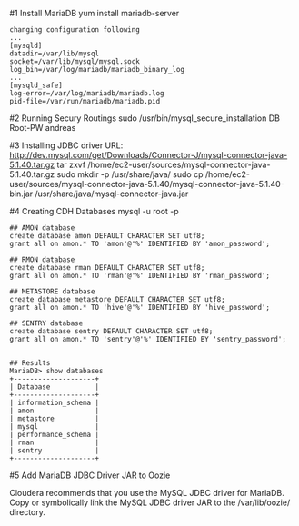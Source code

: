 #1 Install MariaDB
    yum install mariadb-server

    changing configuration following
    ...
    [mysqld]
    datadir=/var/lib/mysql
    socket=/var/lib/mysql/mysql.sock
    log_bin=/var/log/mariadb/mariadb_binary_log
    ...
    [mysqld_safe]
    log-error=/var/log/mariadb/mariadb.log
    pid-file=/var/run/mariadb/mariadb.pid

  
#2 Running Secury Routings
    sudo /usr/bin/mysql_secure_installation
    DB Root-PW        andreas
  
#3 Installing JDBC driver
    URL: http://dev.mysql.com/get/Downloads/Connector-J/mysql-connector-java-5.1.40.tar.gz
    tar zxvf /home/ec2-user/sources/mysql-connector-java-5.1.40.tar.gz
    sudo mkdir -p /usr/share/java/
    sudo cp /home/ec2-user/sources/mysql-connector-java-5.1.40/mysql-connector-java-5.1.40-bin.jar /usr/share/java/mysql-connector-java.jar
   
#4 Creating CDH Databases
    mysql -u root -p
   
    ## AMON database
    create database amon DEFAULT CHARACTER SET utf8;
    grant all on amon.* TO 'amon'@'%' IDENTIFIED BY 'amon_password';
    
    ## RMON database
    create database rman DEFAULT CHARACTER SET utf8;
    grant all on amon.* TO 'rman'@'%' IDENTIFIED BY 'rman_password';
    
    ## METASTORE database
    create database metastore DEFAULT CHARACTER SET utf8;
    grant all on amon.* TO 'hive'@'%' IDENTIFIED BY 'hive_password';
    
    ## SENTRY database
    create database sentry DEFAULT CHARACTER SET utf8;
    grant all on amon.* TO 'sentry'@'%' IDENTIFIED BY 'sentry_password';
    
    
    ## Results 
    MariaDB> show databases
    +--------------------+
    | Database           |
    +--------------------+
    | information_schema |
    | amon               |
    | metastore          |
    | mysql              |
    | performance_schema |
    | rman               |
    | sentry             |
    +--------------------+

  
#5 Add  MariaDB JDBC Driver JAR to Oozie

Cloudera recommends that you use the MySQL JDBC driver for MariaDB. 
Copy or symbolically link the MySQL JDBC driver JAR to the /var/lib/oozie/ directory.

    
    
